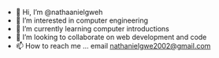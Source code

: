 - 👋 Hi, I’m @nathaanielgweh
- 👀 I’m interested in computer engineering 
- 🌱 I’m currently learning computer introductions 
- 💞️ I’m looking to collaborate on web development and code
- 📫 How to reach me ...  email nathanielgwe2002@gmail.com

<!---
nathaanielgweh/nathaanielgweh is a ✨ special ✨ repository because its `README.md` (this file) appears on your GitHub profile.
You can click the Preview link to take a look at your changes.
--->
